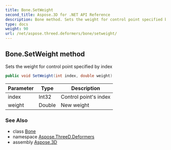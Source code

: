 ```yaml
---
title: Bone.SetWeight
second_title: Aspose.3D for .NET API Reference
description: Bone method. Sets the weight for control point specified by index
type: docs
weight: 90
url: /net/aspose.threed.deformers/bone/setweight/
---
```

## Bone.SetWeight method

Sets the weight for control point specified by index

```csharp
public void SetWeight(int index, double weight)
```

| Parameter | Type | Description |
| --- | --- | --- |
| index | Int32 | Control point's index |
| weight | Double | New weight |

### See Also

* class [Bone](../)
* namespace [Aspose.ThreeD.Deformers](../../bone/)
* assembly [Aspose.3D](../../../)


